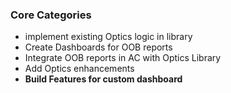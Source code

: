 ### Core Categories
* implement existing Optics logic in library
* Create Dashboards for OOB reports
* Integrate OOB reports in AC with Optics Library
* Add Optics enhancements
* **Build Features for custom dashboard**
